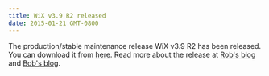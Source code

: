 ```yaml
---
title: WiX v3.9 R2 released
date: 2015-01-21 GMT-0800
---
```

The production/stable maintenance release WiX v3.9 R2 has been released.
You can download it from <a href='http://wixtoolset.org/releases/v3.9/stable'>here</a>.
Read more about the release at <a href='http://robmensching.com/blog/posts/2015/01/21/wix-toolset-v3.9-r2-released/'>Rob's blog</a>
and <a href='http://www.joyofsetup.com/2015/01/19/wix-toolset-v3-9-r2-maintenance-release-is-available/'>Bob's blog</a>.
